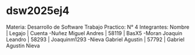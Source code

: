 # dsw2025ej4
Materia: Desarrollo de Software 
Trabajo Practico: N° 4
Integrantes:
        Nombre         |  Legajo | Cuenta
-Nuñez Miguel Andres   |  58119  | BasX5
-Moran Joaquin Leandro |  58293  | Joaquinm1293
-Nieva Gabriel Agustin |  57792  | Gabriel Agustin Nieva
